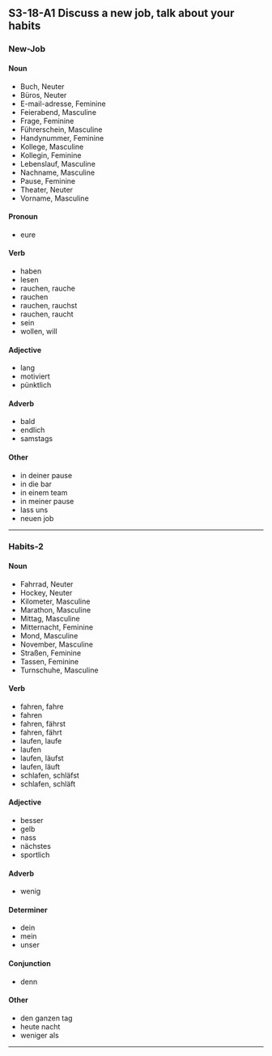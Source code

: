 ## S3-18-A1 Discuss a new job, talk about your habits
### New-Job
#### Noun
- Buch, Neuter
- Büros, Neuter
- E-mail-adresse, Feminine
- Feierabend, Masculine
- Frage, Feminine
- Führerschein, Masculine
- Handynummer, Feminine
- Kollege, Masculine
- Kollegin, Feminine
- Lebenslauf, Masculine
- Nachname, Masculine
- Pause, Feminine
- Theater, Neuter
- Vorname, Masculine
#### Pronoun
- eure
#### Verb
- haben
- lesen
- rauchen, rauche
- rauchen
- rauchen, rauchst
- rauchen, raucht
- sein
- wollen, will
#### Adjective
- lang
- motiviert
- pünktlich
#### Adverb
- bald
- endlich
- samstags
#### Other
- in deiner pause
- in die bar
- in einem team
- in meiner pause
- lass uns
- neuen job
---
### Habits-2
#### Noun
- Fahrrad, Neuter
- Hockey, Neuter
- Kilometer, Masculine
- Marathon, Masculine
- Mittag, Masculine
- Mitternacht, Feminine
- Mond, Masculine
- November, Masculine
- Straßen, Feminine
- Tassen, Feminine
- Turnschuhe, Masculine
#### Verb
- fahren, fahre
- fahren
- fahren, fährst
- fahren, fährt
- laufen, laufe
- laufen
- laufen, läufst
- laufen, läuft
- schlafen, schläfst
- schlafen, schläft
#### Adjective
- besser
- gelb
- nass
- nächstes
- sportlich
#### Adverb
- wenig
#### Determiner
- dein
- mein
- unser
#### Conjunction
- denn
#### Other
- den ganzen tag
- heute nacht
- weniger als
---

